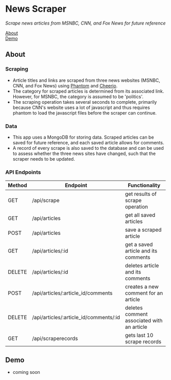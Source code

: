 # News Scraper

*Scrape news articles from MSNBC, CNN, and Fox News for future reference*

[About](#about)<br>
[Demo](#demo)

## About

### Scraping

* Article titles and links are scraped from three news websites (MSNBC, CNN, and Fox News) using [Phantom](https://www.npmjs.com/package/phantom) and [Cheerio](https://www.npmjs.com/package/cheerio).
* The category for scraped articles is determined from its associated link. However, for MSNBC, the category is assumed to be 'politics'.
* The scraping operation takes several seconds to complete, primarily because CNN's website uses a lot of javascript and thus requires phantom to load the javascript files before the scraper can continue.

### Data

* This app uses a MongoDB for storing data. Scraped articles can be saved for future reference, and each saved article allows for comments. 
* A record of every scrape is also saved to the database and can be used to assess whether the three news sites have changed, such that the scraper needs to be updated.

### API Endpoints

|Method|Endpoint                              |Functionality                             |
|------|--------------------------------------|------------------------------------------|
|GET   |/api/scrape                           |get results of scrape operation           |
|GET   |/api/articles                         |get all saved articles                    |
|POST  |/api/articles                         |save a scraped article                    |
|GET   |/api/articles/:id                     |get a saved article and its comments      |
|DELETE|/api/articles/:id                     |deletes article and its comments          |
|POST  |/api/articles/:article_id/comments    |creates a new comment for an article      |
|DELETE|/api/articles/:article_id/comments/:id|deletes comment associated with an article|
|GET   |/api/scraperecords                    |gets last 10 scrape records               | 

## Demo

* coming soon


